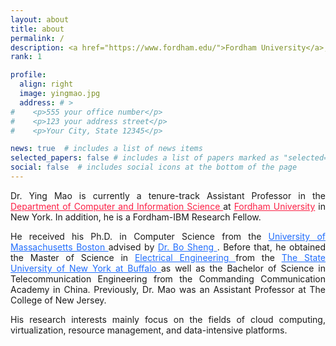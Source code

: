 ```yaml
---
layout: about
title: about
permalink: /
description: <a href="https://www.fordham.edu/">Fordham University</a>, New York, NY.
rank: 1

profile:
  align: right
  image: yingmao.jpg
  address: # >
#    <p>555 your office number</p>
#    <p>123 your address street</p>
#    <p>Your City, State 12345</p>

news: true  # includes a list of news items
selected_papers: false # includes a list of papers marked as "selected={true}"
social: false  # includes social icons at the bottom of the page
---
```


<div align="justify">
Dr. Ying Mao
is currently a tenure-track Assistant Professor in the
<a href="https://www.fordham.edu/info/20344/computer_and_information_science" style="color:#FC2146"> Department of Computer and
Information Science </a>
at <a href="https://www.fordham.edu/" style="color:#FC2146">Fordham University</a> in New York.
In addition, he is a Fordham-IBM Research Fellow.
<p></p>
He received his Ph.D. in Computer Science from the
<a href="https://www.umb.edu" style="color:#216DFC">University of Massachusetts Boston </a>
advised by <a href="https://www.cs.umb.edu/~shengbo/" style="color:#216DFC"> Dr. Bo Sheng </a>.
Before that, he obtained the Master of Science in <a href="http://engineering.buffalo.edu/ee.html" style="color:#216DFC"> Electrical Engineering </a> from the
<a href="http://www.buffalo.edu/" style="color:#216DFC"> The State University of New York at Buffalo </a>
as well as the Bachelor of Science in Telecommunication Engineering
from the Commanding Communication Academy in China.
Previously, Dr. Mao was an Assistant Professor at The College of New Jersey.
 <p></p>
 His research interests mainly focus on the fields of cloud computing, virtualization, resource management, and data-intensive platforms.
</div>
